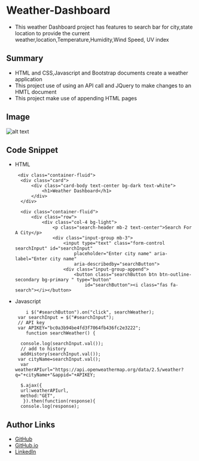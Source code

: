 # Weather-Dashboard
* This weather Dashboard project has features to search bar for city,state location to provide the current weather,location,Temperature,Humidity,Wind Speed, UV index

## Summary

- HTML and CSS,Javascript and Bootstrap documents create a weather application
- This project use of using an API call and JQuery to make changes to an HMTL document
- This project make use of appending HTML pages


## Image
 ![alt text](https://lh3.googleusercontent.com/yzL7aPhT8iGXoRfJE3IBQh5L8q_hbRMoaQZEZyHq-hlknk5nzpVEaSUfOO_1W6le8rLwhA=s600)

## Code Snippet
- HTML
       
       <div class="container-fluid">
        <div class="card">
            <div class="card-body text-center bg-dark text-white">
                <h1>Weather Dashboard</h1>
            </div>
        </div>

        <div class="container-fluid">
            <div class="row">
                <div class="col-4 bg-light">
                    <p class="search-header mb-2 text-center">Search For A City</p>
                    <div class="input-group mb-3">
                        <input type="text" class="form-control searchInput" id="searchInput"
                            placeholder="Enter city name" aria-label="Enter city name"
                            aria-describedby="searchButton">
                        <div class="input-group-append">
                            <button class="searchButton btn btn-outline-secondary bg-primary " type="button"
                                id="searchButton"><i class="fas fa-search"></i></button>


 
 
 
 
 
 
 
 
- Javascript
    
          i $("#searchButton").on("click", searchWeather);
       var searchInput = $("#searchInput");
       // API key
       var APIKEY="bc0a3b94be4fd3f7064fb436fc2e3222";
          function searchWeather() {

        console.log(searchInput.val());
        // add to history
        addHistory(searchInput.val());
       var cityName=searchInput.val();
        var weatherAPIurl="https://api.openweathermap.org/data/2.5/weather?q="+cityName+"&appid="+APIKEY;
    
        $.ajax({
        url:weatherAPIurl,
        method:"GET",
         }).then(function(response){
        console.log(response);
    







## Author Links
* [GitHub](https://github.com/AbuyeM1/Weather-Dashboard) <br>
* [GitHub.io](https://abuyem1.github.io/Weather-Dashboard/) <br>
* [LinkedIn](https://www.linkedin.com/in/abuye-mamuye-5a49921b0/)
